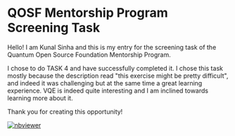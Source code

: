 # QOSF Mentorship Program Screening Task

Hello! I am Kunal Sinha and this is my entry for the screening task of the Quantum Open Source Foundation Mentorship Program. 

I chose to do TASK 4 and have successfully completed it. I chose this task mostly because the description read "this exercise might be pretty difficult", and indeed it was challenging but at the same time a great learning experience. VQE is indeed quite interesting and I am inclined towards learning more about it. 

Thank you for creating this opportunity!

[![nbviewer](https://raw.githubusercontent.com/jupyter/design/master/logos/Badges/nbviewer_badge.svg)](https://nbviewer.jupyter.org/github/kunalsinha9/QOSF-Screening-Task/blob/master/VQE-Pennylane.ipynb)
